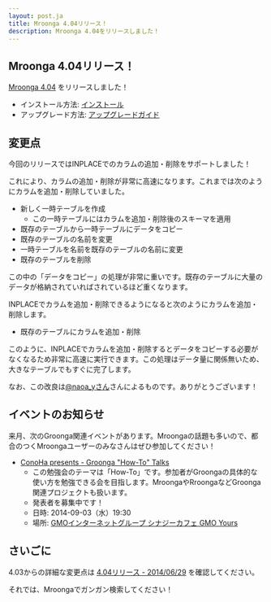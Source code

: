 ```yaml
---
layout: post.ja
title: Mroonga 4.04リリース！
description: Mroonga 4.04をリリースしました！
---
```


## Mroonga 4.04リリース！

[Mroonga 4.04](/ja/docs/news.html#release-4-04) をリリースしました！

* インストール方法: [インストール](/ja/docs/install.html)
* アップグレード方法: [アップグレードガイド](/ja/docs/install.html#upgrade-guide)

## 変更点

今回のリリースではINPLACEでのカラムの追加・削除をサポートしました！

これにより、カラムの追加・削除が非常に高速になります。これまでは次のようにカラムを追加・削除していました。

* 新しく一時テーブルを作成
  * この一時テーブルにはカラムを追加・削除後のスキーマを適用
* 既存のテーブルから一時テーブルにデータをコピー
* 既存のテーブルの名前を変更
* 一時テーブルを名前を既存のテーブルの名前に変更
* 既存のテーブルを削除

この中の「データをコピー」の処理が非常に重いです。既存のテーブルに大量のデータが格納されていればされているほど重くなります。

INPLACEでカラムを追加・削除できるようになると次のようにカラムを追加・削除します。

* 既存のテーブルにカラムを追加・削除

このように、INPLACEでカラムを追加・削除するとデータをコピーする必要がなくなるため非常に高速に実行できます。この処理はデータ量に関係無いため、大きなテーブルでもすぐに完了します。

なお、この改良は[@naoa_yさん](https://twitter.com/naoa_y)さんによるものです。ありがとうございます！

## イベントのお知らせ

来月、次のGroonga関連イベントがあります。Mroongaの話題も多いので、都合のつくMroongaユーザーのみなさんはぜひ参加してください！

  * [ConoHa presents - Groonga "How-To" Talks](http://groonga.doorkeeper.jp/events/12676)
    * この勉強会のテーマは「How-To」です。参加者がGroongaの具体的な使い方を勉強できる会を目指します。MroongaやRroongaなどGroonga関連プロジェクトも扱います。
    * 発表者を募集中です！
    * 日時: 2014-09-03（水）19:30
    * 場所: [GMOインターネットグループ シナジーカフェ GMO Yours](http://www.conoha.jp/community/access)

## さいごに

4.03からの詳細な変更点は [4.04リリース - 2014/06/29](/ja/docs/news.html#release-4-04) を確認してください。

それでは、Mroongaでガンガン検索してください！
